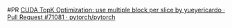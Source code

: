 #PR
[CUDA TopK Optimization: use multiple block per slice by yueyericardo · Pull Request #71081 · pytorch/pytorch](https://github.com/pytorch/pytorch/pull/71081)

